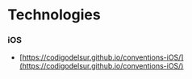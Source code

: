 # Technologies 

### iOS

* [https://codigodelsur.github.io/conventions-iOS/](https://codigodelsur.github.io/conventions-iOS/) 

